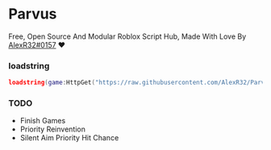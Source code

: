 # Parvus
Free, Open Source And Modular Roblox Script Hub, Made With Love By [AlexR32#0157](https://discord.com/users/679661473261551634) ❤️

### loadstring
```lua
loadstring(game:HttpGet("https://raw.githubusercontent.com/AlexR32/Parvus/main/Loader.lua"))()
```
### TODO
- Finish Games
- Priority Reinvention
- Silent Aim Priority Hit Chance
